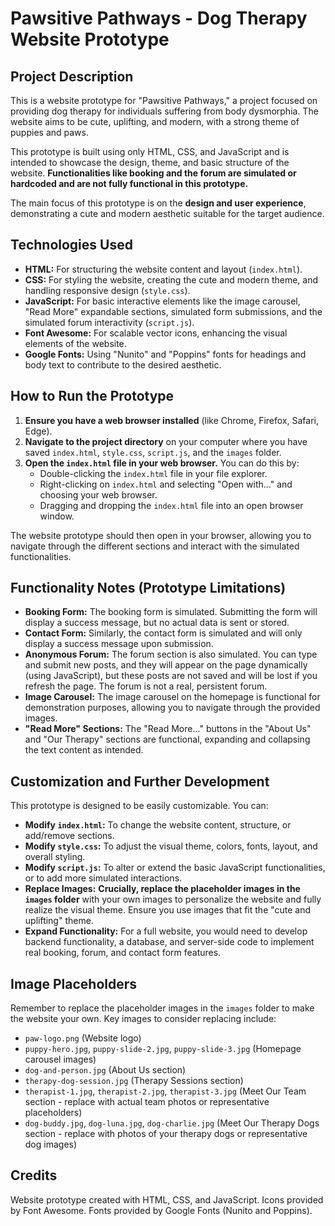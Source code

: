 # Pawsitive Pathways - Dog Therapy Website Prototype

## Project Description

This is a website prototype for "Pawsitive Pathways," a project focused on providing dog therapy for individuals suffering from body dysmorphia. The website aims to be cute, uplifting, and modern, with a strong theme of puppies and paws.

This prototype is built using only HTML, CSS, and JavaScript and is intended to showcase the design, theme, and basic structure of the website. **Functionalities like booking and the forum are simulated or hardcoded and are not fully functional in this prototype.**

The main focus of this prototype is on the **design and user experience**, demonstrating a cute and modern aesthetic suitable for the target audience.

## Technologies Used

- **HTML:** For structuring the website content and layout (`index.html`).
- **CSS:** For styling the website, creating the cute and modern theme, and handling responsive design (`style.css`).
- **JavaScript:** For basic interactive elements like the image carousel, "Read More" expandable sections, simulated form submissions, and the simulated forum interactivity (`script.js`).
- **Font Awesome:** For scalable vector icons, enhancing the visual elements of the website.
- **Google Fonts:** Using "Nunito" and "Poppins" fonts for headings and body text to contribute to the desired aesthetic.

## How to Run the Prototype

1.  **Ensure you have a web browser installed** (like Chrome, Firefox, Safari, Edge).
2.  **Navigate to the project directory** on your computer where you have saved `index.html`, `style.css`, `script.js`, and the `images` folder.
3.  **Open the `index.html` file in your web browser.** You can do this by:
    - Double-clicking the `index.html` file in your file explorer.
    - Right-clicking on `index.html` and selecting "Open with..." and choosing your web browser.
    - Dragging and dropping the `index.html` file into an open browser window.

The website prototype should then open in your browser, allowing you to navigate through the different sections and interact with the simulated functionalities.

## Functionality Notes (Prototype Limitations)

- **Booking Form:** The booking form is simulated. Submitting the form will display a success message, but no actual data is sent or stored.
- **Contact Form:** Similarly, the contact form is simulated and will only display a success message upon submission.
- **Anonymous Forum:** The forum section is also simulated. You can type and submit new posts, and they will appear on the page dynamically (using JavaScript), but these posts are not saved and will be lost if you refresh the page. The forum is not a real, persistent forum.
- **Image Carousel:** The image carousel on the homepage is functional for demonstration purposes, allowing you to navigate through the provided images.
- **"Read More" Sections:** The "Read More..." buttons in the "About Us" and "Our Therapy" sections are functional, expanding and collapsing the text content as intended.

## Customization and Further Development

This prototype is designed to be easily customizable. You can:

- **Modify `index.html`:** To change the website content, structure, or add/remove sections.
- **Modify `style.css`:** To adjust the visual theme, colors, fonts, layout, and overall styling.
- **Modify `script.js`:** To alter or extend the basic JavaScript functionalities, or to add more simulated interactions.
- **Replace Images:** **Crucially, replace the placeholder images in the `images` folder** with your own images to personalize the website and fully realize the visual theme. Ensure you use images that fit the "cute and uplifting" theme.
- **Expand Functionality:** For a full website, you would need to develop backend functionality, a database, and server-side code to implement real booking, forum, and contact form features.

## Image Placeholders

Remember to replace the placeholder images in the `images` folder to make the website your own. Key images to consider replacing include:

- `paw-logo.png` (Website logo)
- `puppy-hero.jpg`, `puppy-slide-2.jpg`, `puppy-slide-3.jpg` (Homepage carousel images)
- `dog-and-person.jpg` (About Us section)
- `therapy-dog-session.jpg` (Therapy Sessions section)
- `therapist-1.jpg`, `therapist-2.jpg`, `therapist-3.jpg` (Meet Our Team section - replace with actual team photos or representative placeholders)
- `dog-buddy.jpg`, `dog-luna.jpg`, `dog-charlie.jpg` (Meet Our Therapy Dogs section - replace with photos of your therapy dogs or representative dog images)

## Credits

Website prototype created with HTML, CSS, and JavaScript. Icons provided by Font Awesome. Fonts provided by Google Fonts (Nunito and Poppins).
